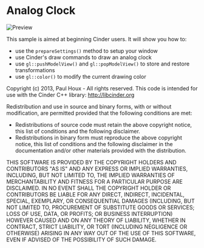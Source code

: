 Analog Clock
============

![Preview](https://raw.github.com/paulhoux/Cinder-Samples/master/AnalogClock/PREVIEW.png)

This sample is aimed at beginning Cinder users. It will show you how to:
* use the ```prepareSettings()``` method to setup your window
* use Cinder's draw commands to draw an analog clock
* use ```gl::pushModelView()``` and ```gl::popModelView()``` to store and restore transformations
* use ```gl::color()``` to modify the current drawing color


Copyright (c) 2013, Paul Houx - All rights reserved. This code is intended for use with the Cinder C++ library: http://libcinder.org

Redistribution and use in source and binary forms, with or without modification, are permitted provided that the following conditions are met:

* Redistributions of source code must retain the above copyright notice, this list of conditions and the following disclaimer.
* Redistributions in binary form must reproduce the above copyright notice, this list of conditions and the following disclaimer in the documentation and/or other materials provided with the distribution.

THIS SOFTWARE IS PROVIDED BY THE COPYRIGHT HOLDERS AND CONTRIBUTORS "AS IS" AND ANY EXPRESS OR IMPLIED WARRANTIES, INCLUDING, BUT NOT LIMITED TO, THE IMPLIED WARRANTIES OF MERCHANTABILITY AND FITNESS FOR A PARTICULAR PURPOSE ARE DISCLAIMED. IN NO EVENT SHALL THE COPYRIGHT HOLDER OR CONTRIBUTORS BE LIABLE FOR ANY DIRECT, INDIRECT, INCIDENTAL, SPECIAL, EXEMPLARY, OR CONSEQUENTIAL DAMAGES (INCLUDING, BUT NOT LIMITED TO, PROCUREMENT OF SUBSTITUTE GOODS OR SERVICES; LOSS OF USE, DATA, OR PROFITS; OR BUSINESS INTERRUPTION) HOWEVER CAUSED AND ON ANY THEORY OF LIABILITY, WHETHER IN CONTRACT, STRICT LIABILITY, OR TORT (INCLUDING NEGLIGENCE OR OTHERWISE) ARISING IN ANY WAY OUT OF THE USE OF THIS SOFTWARE, EVEN IF ADVISED OF THE POSSIBILITY OF SUCH DAMAGE.
